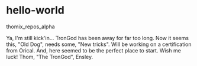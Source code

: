 # hello-world
thomix_repos_alpha

Ya, I'm still kick'in...
     TronGod has been away for far too long. Now it seems this, "Old Dog", needs some, "New tricks". Will be working on a certification from Orical. And, here seemed to be the perfect place to start. Wish me luck!
     Thom, "The TronGod", Ensley.
